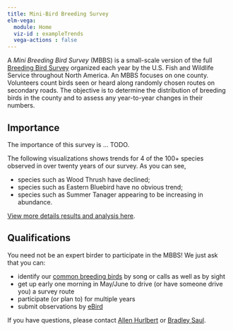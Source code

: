 ```yaml
---
title: Mini-Bird Breeding Survey
elm-vega:
  module: Home
  viz-id : exampleTrends
  vega-actions : false
---
```


A *Mini Breeding Bird Survey* (MBBS) is a small-scale version of the full
[Breeding Bird Survey](https://www.pwrc.usgs.gov/bbs/)
organized each year by the U.S. Fish and Wildlife Service
throughout North America.
An MBBS focuses on one county.
Volunteers count birds seen or heard
along randomly chosen routes on secondary roads.
The objective is to determine the distribution of breeding birds in the county
and to assess any year-to-year changes in their numbers.

## Importance

The importance of this survey is ... TODO.

The following visualizations shows trends
for 4 of the 100+ species observed in over twenty years of our survey.
As you can see,

* species such as Wood Thrush have declined;
* species such as Eastern Bluebird have no obvious trend;
* species such as Summer Tanager appearing to be increasing in abundance.

<div id="exampleTrends" margin=auto></div>

[View more details results and analysis here](results).

## Qualifications

You need not be an expert birder to participate in the MBBS!
We just ask that you can:

* identify our [common breeding birds](mbbsbirds.html)
by song or calls as well as by sight
* get up early one morning in May/June
to drive (or have someone drive you) a survey route
* participate (or plan to) for multiple years
* submit observations by [eBird](https://ebird.org)

If you have questions,
please contact
<a href="mailto:hurlbert@bio.unc.edu">Allen Hurlbert</a>
or
<a href="mailto:bradleysaul@fastmail.com">Bradley Saul</a>.
